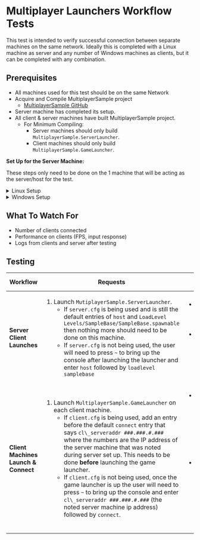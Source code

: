 # Multiplayer Launchers Workflow Tests

This test is intended to verify successful connection between separate machines on the same network. Ideally this is 
completed with a Linux machine as server and any number of Windows machines as clients, but it can be completed with 
any combination.

## Prerequisites

* All machines used for this test should be on the same Network
* Acquire and Compile MultiplayerSample project 
  * [MultiplayerSample GitHub](https://github.com/o3de/o3de-multiplayersample)
* Server machine has completed its setup.
* All client & server machines have built MultiplayerSample project.
  * For Minimum Compiling:
    * Server machines should only build `MultiplayerSample.ServerLauncher`.
    * Client machines should only build `MultiplayerSample.GameLauncher`.

**Set Up for the Server Machine:**

These steps only need to be done on the 1 machine that will be acting as the server/host for the test.

<details>

<summary>Linux Setup</summary>

1.  Open a terminal window
2.  Enter `sudo ufw allow from any to any port 33450 proto udp`
3.  Enter `sudo ufw status verbose`
4.  Check that rule(s) exist for port 33450 with action `ALLOW IN`
5.  Enter `ifconfig`
6.  Note the inet ip address found in the first block of information, this address will be used by the clients to connect to the server machine

*Cleaning up after testing*

1. Open a terminal window
2. Enter `sudo ufw status numbered`
3. In the list, note the number for the first entry of your created 33450 rules
4. Enter `sudo ufw delete #` where `#` is the number assigned to the rule
5. Press `y` to confirm
6. Repeat steps 2-5 to remove the second entry (the number for the entry will have updated after deleting the first)

</details>

<details>

<summary>Windows Setup</summary>

1. Open Windows Defender Firewall
2. Click Advanced Settings
3. Click Inbound Rules
4. Click New Rule
5. Click Port, then Next
6. Click UDP
7. If it’s not already selected, select Specific local ports and enter `33450`, then Next
8. Click Allow the connection, then Next
9. Select Network types you’d like to allow connection over then Next
   * Public should not be necessary, but you can leave it as the default.
10. Name the rule, then Finish
11. Open a cmd window
12. Enter `ipconfig`
13. Note the IPv4 address, this will be used by the clients to connect to the server machine

*Cleaning up after testing*

1. Open Windows Defender Firewall
2. Click Advanced Settings
3. Click Inbound Rules
4. Find the rule with the name that was given
5. Right-Click the rule and Select Delete
6. Confirm the dialog

</details>

## What To Watch For

*  Number of clients connected
*  Performance on clients (FPS, input response)
*  Logs from clients and server after testing

## Testing

| Workflow                              | Requests                                                                                                                                                                                                                                                                                                                                                                                                                                                                                                                                                                                                                       | Things to Watch For                                                                                                                                                                                               |
|---------------------------------------|--------------------------------------------------------------------------------------------------------------------------------------------------------------------------------------------------------------------------------------------------------------------------------------------------------------------------------------------------------------------------------------------------------------------------------------------------------------------------------------------------------------------------------------------------------------------------------------------------------------------------------|-------------------------------------------------------------------------------------------------------------------------------------------------------------------------------------------------------------------|
| **Server Client Launches**            | <ol><li>Launch `MutiplayerSample.ServerLauncher`.<ul><li>If `server.cfg` is being used and is still the default entries of `host` and `LoadLevel Levels/SampleBase/SampleBase.spawnable` then nothing more should need to be done on this machine.</li><li>If `server.cfg` is not being used, the user will need to press `~` to bring up the console after launching the launcher and enter `host` followed by `loadlevel samplebase`</li></ul></li></ol>                                                                                                                                                                     | <ul><li>Server launches without error.</li><li>Server enters an idle state awaiting client connections.</li></ul>                                                                                                 |
| **Client Machines Launch & Connect**  | <ol><li>Launch `MultiplayerSample.GameLauncher` on each client machine.<ul><li>If `client.cfg` is being used, add an entry before the default `connect` entry that says `cl\_serveraddr ###.###.#.###` where the numbers are the IP address of the server machine that was noted during server set up. This needs to be done **before** launching the game launcher.</li><li>If `client.cfg` is not being used, once the game launcher is up the user will need to press `~` to bring up the console and enter `cl\_serveraddr ###.###.#.###` (the noted server machine ip address) followed by `connect`.</li></ul></li></ol> | <ul><li>Client connects to the server machine without either the client or server crashing.</li><li>Client machines should load the level that the **Server** defined and can move around in the level.</li></ul> |
